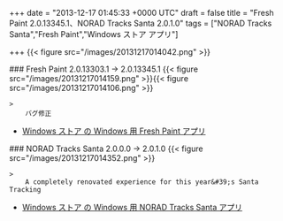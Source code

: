 
+++
date = "2013-12-17 01:45:33 +0000 UTC"
draft = false
title = "Fresh Paint 2.0.13345.1、NORAD Tracks Santa 2.0.1.0"
tags = ["NORAD Tracks Santa","Fresh Paint","Windows ストア アプリ"]

+++
{{< figure src="/images/20131217014042.png"  >}}<br/>


<div class="section">
    ### Fresh Paint 2.0.13303.1 → 2.0.13345.1
    {{< figure src="/images/20131217014159.png"  >}}{{< figure src="/images/20131217014106.png"  >}}<br/>


    >
        バグ修正

    

<ul>
<li><a href="http://apps.microsoft.com/windows/ja-jp/app/fresh-paint/1926e0a0-5e41-48e1-ba68-be35f2266a03">Windows ストア の Windows 用 Fresh Paint アプリ</a></li>
</ul>
</div>
<div class="section">
    ### NORAD Tracks Santa 2.0.0.0 → 2.0.1.0
    {{< figure src="/images/20131217014352.png"  >}}<br/>


    >
        A completely renovated experience for this year&#39;s Santa Tracking

    

<ul>
<li><a href="http://apps.microsoft.com/windows/ja-JP/app/norad-tracks-santa/445e2479-6da9-41e2-85f7-66550fe8c55b">Windows ストア の Windows 用 NORAD Tracks Santa アプリ</a></li>
</ul>
</div>

